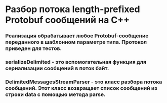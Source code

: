 # Разбор потока length-prefixed Protobuf сообщений на C++
### Реализация обрабатывает любое Protobuf-сообщение переданного в шаблонном параметре типа. Протокол приведен для тестов.
### serializeDelimited - это вспомогательная функция для сериализации сообщений в поток байт.
### DelimitedMessagesStreamParser - это класс разбора потока сообщений. Этот класс возвращает список сообщений из строки data с помощью метода parse.

